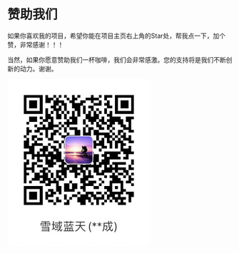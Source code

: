 # 赞助我们

如果你喜欢我的项目，希望你能在项目主页右上角的Star处，帮我点一下，加个赞，非常感谢！！！

当然，如果你愿意赞助我们一杯咖啡，我们会非常感激。您的支持将是我们不断创新的动力。谢谢。

![支付宝](../PIC/zhifubao.jpg)
